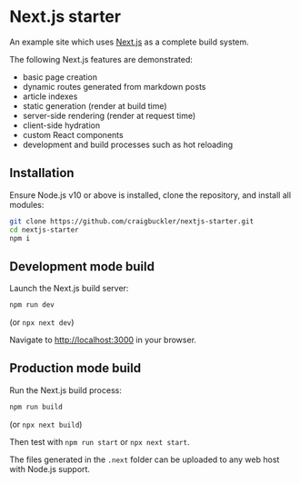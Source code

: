 # Next.js starter

An example site which uses [Next.js](https://nextjs.org/) as a complete build system.

The following Next.js features are demonstrated:

* basic page creation
* dynamic routes generated from markdown posts
* article indexes
* static generation (render at build time)
* server-side rendering (render at request time)
* client-side hydration
* custom React components
* development and build processes such as hot reloading


## Installation

Ensure Node.js v10 or above is installed, clone the repository, and install all modules:

```sh
git clone https://github.com/craigbuckler/nextjs-starter.git
cd nextjs-starter
npm i
```


## Development mode build

Launch the Next.js build server:

```sh
npm run dev
```

(or `npx next dev`)

Navigate to <http://localhost:3000> in your browser.


## Production mode build

Run the Next.js build process:

```sh
npm run build
```

(or `npx next build`)

Then test with `npm run start` or `npx next start`.

The files generated in the `.next` folder can be uploaded to any web host with Node.js support.
